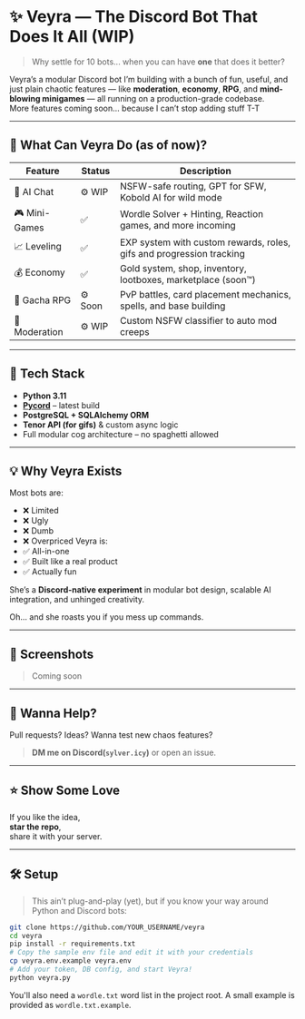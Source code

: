 # ✨ Veyra — The Discord Bot That Does It All (WIP)

> Why settle for 10 bots... when you can have **one** that does it better?

Veyra’s a modular Discord bot I’m building with a bunch of fun, useful, and just plain chaotic features — like **moderation**, **economy**, **RPG**, and **mind-blowing minigames** — all running on a production-grade codebase.  
More features coming soon… because I can’t stop adding stuff T-T

---

## 🚀 What Can Veyra Do (as of now)?

| Feature        | Status   | Description                                                                 |
|----------------|----------|-----------------------------------------------------------------------------|
| 💬 AI Chat     | ⚙️ WIP    | NSFW-safe routing, GPT for SFW, Kobold AI for wild mode                     |
| 🎮 Mini-Games  | ✅        | Wordle Solver + Hinting, Reaction games, and more incoming                  |
| 📈 Leveling    | ✅        | EXP system with custom rewards, roles, gifs and progression tracking        |
| 💰 Economy     | ✅        | Gold system, shop, inventory, lootboxes, marketplace (soon™)                |
| 🧩 Gacha RPG    | ⚙️ Soon  | PvP battles, card placement mechanics, spells, and base building            |
| 🔨 Moderation  | ⚙️ WIP    | Custom NSFW classifier to auto mod creeps                                   |

---

## 🧠 Tech Stack

- **Python 3.11**
- **[Pycord](https://docs.pycord.dev/)** – latest build
- **PostgreSQL + SQLAlchemy ORM**
- **Tenor API (for gifs)** & custom async logic
- Full modular cog architecture – no spaghetti allowed

---

## 💡 Why Veyra Exists

Most bots are:
- ❌ Limited
- ❌ Ugly
- ❌ Dumb
- ❌ Overpriced
Veyra is:
- ✅ All-in-one
- ✅ Built like a real product
- ✅ Actually fun

She’s a **Discord-native experiment** in modular bot design, scalable AI integration, and unhinged creativity.  

Oh... and she roasts you if you mess up commands.

---

## 📸 Screenshots

> Coming soon

---

## 🧪 Wanna Help?

Pull requests? Ideas? Wanna test new chaos features?
> **DM me on Discord(`sylver.icy`)** or open an issue.

---

## ⭐ Show Some Love

If you like the idea,  
**star the repo**,  
share it with your server.


---

## 🛠️ Setup

> This ain’t plug-and-play (yet), but if you know your way around Python and Discord bots:

```bash
git clone https://github.com/YOUR_USERNAME/veyra
cd veyra
pip install -r requirements.txt
# Copy the sample env file and edit it with your credentials
cp veyra.env.example veyra.env
# Add your token, DB config, and start Veyra!
python veyra.py
```

You'll also need a `wordle.txt` word list in the project root. A small example is provided as `wordle.txt.example`.
